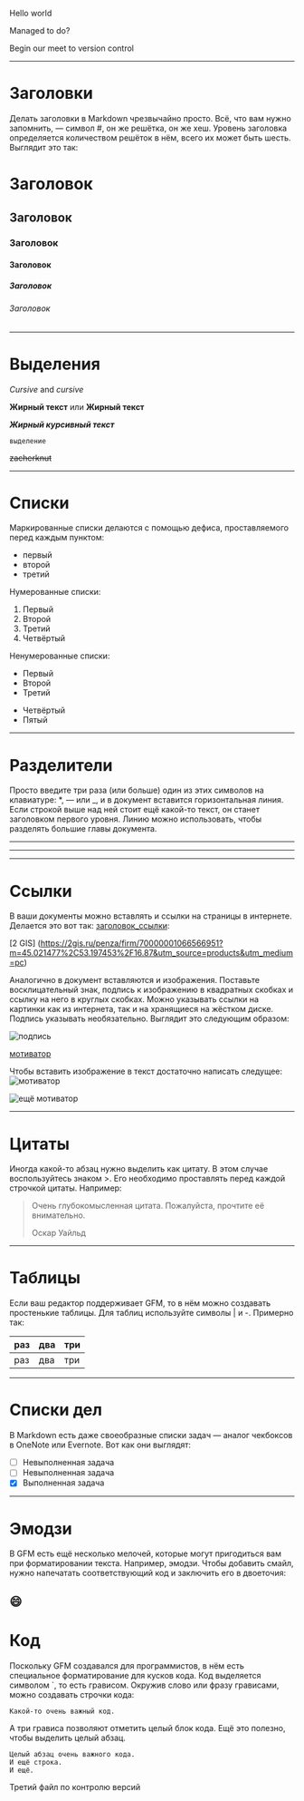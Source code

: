 Hello world

Managed to do?

Begin our meet to version control
___

# Заголовки

Делать заголовки в Markdown чрезвычайно просто. Всё, что вам нужно запомнить, — символ #, он же решётка, он же хеш. Уровень заголовка определяется количеством решёток в нём, всего их может быть шесть. Выглядит это так:
# Заголовок
## Заголовок
### Заголовок
#### Заголовок
##### Заголовок
###### Заголовок
***

# Выделения

*Cursive* and _cursive_

**Жирный текст** или __Жирный текст__

***Жирный курсивный текст***

`выделение`

~~zacherknut~~
___

# Списки

Маркированные списки делаются с помощью дефиса, проставляемого перед каждым пунктом:

- первый
- второй
- третий

Нумерованные списки:

1. Первый
2. Второй
3. Третий
4. Четвёртый

Ненумерованные списки:
* Первый
* Второй
* Третий
+ Четвёртый
+ Пятый 
***

# Разделители

Просто введите три раза (или больше) один из этих символов на клавиатуре: *, — или _, и в документ вставится горизонтальная линия. Если строкой выше над ней стоит ещё какой-то текст, он станет заголовком первого уровня. Линию можно использовать, чтобы разделять большие главы документа.

***
---
___

# Ссылки

В ваши документы можно вставлять и ссылки на страницы в интернете. Делается это вот так: [заголовок_ссылки](сама_ссылка):

[2 GIS] (https://2gis.ru/penza/firm/70000001066566951?m=45.021477%2C53.197453%2F16.87&utm_source=products&utm_medium=pc)

Аналогично в документ вставляются и изображения. Поставьте восклицательный знак, подпись к изображению в квадратных скобках и ссылку на него в круглых скобках. Можно указывать ссылки на картинки как из интернета, так и на хранящиеся на жёстком диске. Подпись указывать необязательно. Выглядит это следующим образом:

![подпись](ссылка_на_изображение)

[мотиватор](https://jokesland.net.ru/pc/motivatory_20/1.jpg)

Чтобы вставить изображение в текст достаточно написать следущее:
![мотиватор](33.jpg)

![ещё мотиватор][def]

---

# Цитаты

Иногда какой-то абзац нужно выделить как цитату. В этом случае воспользуйтесь знаком >. Его необходимо проставлять перед каждой строчкой цитаты. Например:

> Очень глубокомысленная цитата. Пожалуйста, прочтите её внимательно.
>
> Оскар Уайльд
---

# Таблицы

Если ваш редактор поддерживает GFM, то в нём можно создавать простенькие таблицы. Для таблиц используйте символы | и -. Примерно так:

| раз | два | три |
|:----|:----|:----|
| раз | два | три |
---

# Списки дел

В Markdown есть даже своеобразные списки задач — аналог чекбоксов в OneNote или Evernote. Вот как они выглядят:

- [ ] Невыполненная задача
- [ ] Невыполненная задача
- [X] Выполненная задача
---

# Эмодзи 

В GFM есть ещё несколько мелочей, которые могут пригодиться вам при форматировании текста. Например, эмодзи. Чтобы добавить смайл, нужно напечатать соответствующий код и заключить его в двоеточия:

:smile:
---

# Код

Поскольку GFM создавался для программистов, в нём есть специальное форматирование для кусков кода. Код выделяется символом `, то есть грависом. Окружив слово или фразу грависами, можно создавать строчки кода:

`Какой-то очень важный код.`

А три грависа позволяют отметить целый блок кода. Ещё это полезно, чтобы выделить целый абзац.

```
Целый абзац очень важного кода.
И ещё строка.
И ещё.
```

Третий файл по контролю версий


[def]: 5.jpg